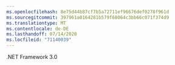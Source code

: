 ```yaml
---
ms.openlocfilehash: 8e75d44b87cf7b5a72711ef96676def0278f961d
ms.sourcegitcommit: 397961a0164281b579f68064c3bb66c071f374d9
ms.translationtype: MT
ms.contentlocale: de-DE
ms.lasthandoff: 07/14/2020
ms.locfileid: "71140039"
---
```

.NET Framework 3.0